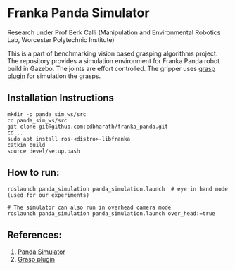 # Franka Panda Simulator

Research under Prof Berk Calli (Manipulation and Environmental Robotics Lab, Worcester Polytechnic Institute)

This is a part of benchmarking vision based grasping algorithms project. The repository provides a simulation environment for Franka Panda robot build in Gazebo. The joints are effort controlled. The gripper uses [grasp plugin](https://github.com/JenniferBuehler/gazebo-pkgs "grasp plugin")  for simulation the grasps.

## Installation Instructions
```
mkdir -p panda_sim_ws/src
cd panda_sim_ws/src
git clone git@github.com:cdbharath/franka_panda.git
cd ..
sudo apt install ros-<distro>-libfranka
catkin build
source devel/setup.bash
```

## How to run:
```
roslaunch panda_simulation panda_simulation.launch  # eye in hand mode (used for our experiments)

# The simulator can also run in overhead camera mode
roslaunch panda_simulation panda_simulation.launch over_head:=true
```

## References:
1. [Panda Simulator](https://github.com/erdalpekel/panda_simulation "Panda Simulator")
2. [Grasp plugin](https://github.com/JenniferBuehler/gazebo-pkgs "Grasp plugin")